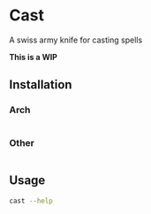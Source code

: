 # Cast

A swiss army knife for casting spells

**This is a WIP**

## Installation

### Arch

```bash

```

### Other

```bash

```

## Usage

```bash
cast --help
```

